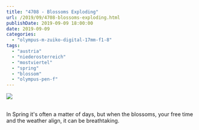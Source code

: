 ```yaml
---
title: "4708 - Blossoms Exploding"
url: /2019/09/4708-blossoms-exploding.html
publishDate: 2019-09-09 18:00:00
date: 2019-09-09
categories: 
  - "olympus-m-zuiko-digital-17mm-f1-8"
tags: 
  - "austria"
  - "niederosterreich"
  - "mostviertel"
  - "spring"
  - "blossom"
  - "olympus-pen-f"
---
```

<div class="container">
<div class="center"><a target="_blank" href="https://d25zfm9zpd7gm5.cloudfront.net/1200x1200/2018/20180422_100456_lr.jpg"><img class="webfeedsFeaturedVisual" src="https://d25zfm9zpd7gm5.cloudfront.net/0600x0600/2018/20180422_100456_lr.jpg" /></a></div>
</div>
<br />

In Spring it's often a matter of days, but when the blossoms, your
free time and the weather align, it can be breathtaking.